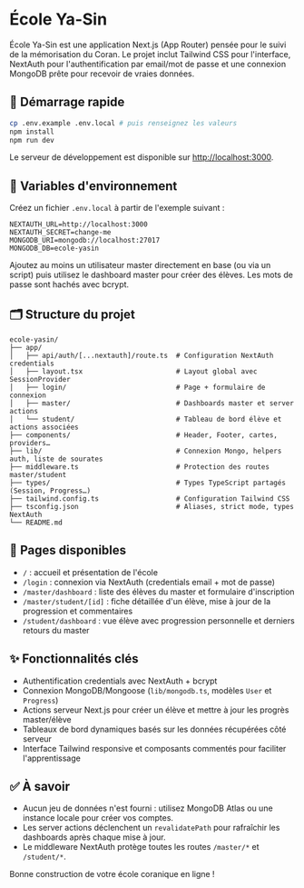 # École Ya-Sin

École Ya-Sin est une application Next.js (App Router) pensée pour le suivi de la mémorisation du Coran. Le projet inclut Tailwind CSS pour l'interface, NextAuth pour l'authentification par email/mot de passe et une connexion MongoDB prête pour recevoir de vraies données.

## 🚀 Démarrage rapide

```bash
cp .env.example .env.local # puis renseignez les valeurs
npm install
npm run dev
```

Le serveur de développement est disponible sur [http://localhost:3000](http://localhost:3000).

## 🔧 Variables d'environnement

Créez un fichier `.env.local` à partir de l'exemple suivant :

```
NEXTAUTH_URL=http://localhost:3000
NEXTAUTH_SECRET=change-me
MONGODB_URI=mongodb://localhost:27017
MONGODB_DB=ecole-yasin
```

Ajoutez au moins un utilisateur master directement en base (ou via un script) puis utilisez le dashboard master pour créer des élèves. Les mots de passe sont hachés avec bcrypt.

## 🗂️ Structure du projet

```
ecole-yasin/
├── app/
│   ├── api/auth/[...nextauth]/route.ts  # Configuration NextAuth credentials
│   ├── layout.tsx                       # Layout global avec SessionProvider
│   ├── login/                           # Page + formulaire de connexion
│   ├── master/                          # Dashboards master et server actions
│   └── student/                         # Tableau de bord élève et actions associées
├── components/                          # Header, Footer, cartes, providers…
├── lib/                                 # Connexion Mongo, helpers auth, liste de sourates
├── middleware.ts                        # Protection des routes master/student
├── types/                               # Types TypeScript partagés (Session, Progress…)
├── tailwind.config.ts                   # Configuration Tailwind CSS
├── tsconfig.json                        # Aliases, strict mode, types NextAuth
└── README.md
```

## 📄 Pages disponibles

- `/` : accueil et présentation de l'école
- `/login` : connexion via NextAuth (credentials email + mot de passe)
- `/master/dashboard` : liste des élèves du master et formulaire d'inscription
- `/master/student/[id]` : fiche détaillée d'un élève, mise à jour de la progression et commentaires
- `/student/dashboard` : vue élève avec progression personnelle et derniers retours du master

## ✨ Fonctionnalités clés

- Authentification credentials avec NextAuth + bcrypt
- Connexion MongoDB/Mongoose (`lib/mongodb.ts`, modèles `User` et `Progress`)
- Actions serveur Next.js pour créer un élève et mettre à jour les progrès master/élève
- Tableaux de bord dynamiques basés sur les données récupérées côté serveur
- Interface Tailwind responsive et composants commentés pour faciliter l'apprentissage

## ✅ À savoir

- Aucun jeu de données n'est fourni : utilisez MongoDB Atlas ou une instance locale pour créer vos comptes.
- Les server actions déclenchent un `revalidatePath` pour rafraîchir les dashboards après chaque mise à jour.
- Le middleware NextAuth protège toutes les routes `/master/*` et `/student/*`.

Bonne construction de votre école coranique en ligne !
